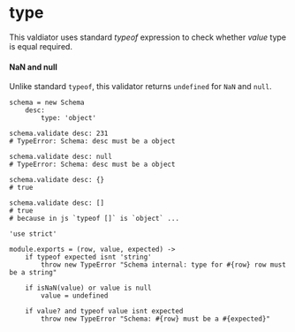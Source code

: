 type
====

This valdiator uses standard *typeof* expression to check whether *value* type is equal required.

#### NaN and null

Unlike standard `typeof`, this validator returns `undefined` for `NaN` and `null`.

```
schema = new Schema
	desc:
		type: 'object'

schema.validate desc: 231
# TypeError: Schema: desc must be a object

schema.validate desc: null
# TypeError: Schema: desc must be a object

schema.validate desc: {}
# true

schema.validate desc: []
# true
# because in js `typeof []` is `object` ...
```

	'use strict'

	module.exports = (row, value, expected) ->
		if typeof expected isnt 'string'
			throw new TypeError "Schema internal: type for #{row} row must be a string"

		if isNaN(value) or value is null
			value = undefined

		if value? and typeof value isnt expected
			throw new TypeError "Schema: #{row} must be a #{expected}"